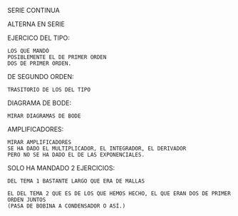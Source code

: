 SERIE CONTINUA

ALTERNA EN SERIE

EJERCICO DEL TIPO:

    LOS QUE MANDÓ
    POSIBLEMENTE EL DE PRIMER ORDEN
    DOS DE PRIMER ORDEN.

DE SEGUNDO ORDEN:

    TRASITORIO DE LOS DEL TIPO

DIAGRAMA DE BODE:

    MIRAR DIAGRAMAS DE BODE

AMPLIFICADORES:

    MIRAR AMPLIFICADORES
    SE HA DADO EL MULTIPLICADOR, EL INTEGRADOR, EL DERIVADOR
    PERO NO SE HA DADO EL DE LAS EXPONENCIALES.

SOLO HA MANDADO 2 EJERCICIOS:

    DEL TEMA 1 BASTANTE LARGO QUE ERA DE MALLAS

    EL DEL TEMA 2 QUE ES DE LOS QUE HEMOS HECHO, EL QUE ERAN DOS DE PRIMER ORDEN JUNTOS
    (PASA DE BOBINA A CONDENSADOR O ASÍ.)
